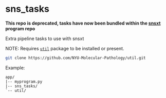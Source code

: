 # sns_tasks

__This repo is deprecated, tasks have now been bundled within the [snsxt](https://github.com/NYU-Molecular-Pathology/snsxt) program repo__

Extra pipeline tasks to use with snsxt 

NOTE: Requires [`util`](https://github.com/NYU-Molecular-Pathology/util.git) package to be installed or present. 

```bash
git clone https://github.com/NYU-Molecular-Pathology/util.git

```

Example:

```
app/
|-- myprogram.py
|-- sns_tasks/
`-- util/
```
